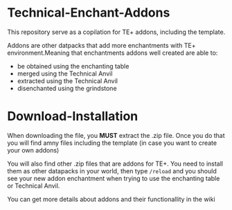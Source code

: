 # Technical-Enchant-Addons
This repository serve as a copilation for TE+ addons, including the template.

Addons are other datpacks that add more enchantments with TE+ environment.Meaning that enchantments addons well created are able to:

- be obtained using the enchanting table
- merged using the Technical Anvil
- extracted using the Technical Anvil
- disenchanted using the grindstone

# Download-Installation

When downloading the file, you **MUST** extract the .zip file. Once you do that you will find amny files including the template (in case you want to create your own addons)

You will also find other .zip files that are addons for TE+. You need to install them as other datapacks in your world, then type `/reload` and you should
see your new addon enchantment when trying to use the enchanting table or Technical Anvil.

You can get more details about addons and their functionallity in the wiki
